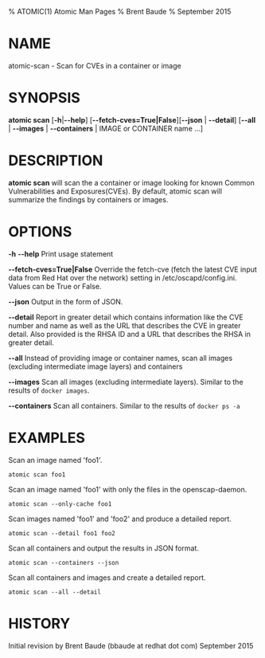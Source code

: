 % ATOMIC(1) Atomic Man Pages
% Brent Baude
% September 2015
# NAME
atomic-scan - Scan for CVEs in a container or image
# SYNOPSIS
**atomic scan**
[**-h**|**--help**]
[**--fetch-cves=True|False**][**--json** | **--detail**] [**--all** | **--images** | **--containers** |
IMAGE or CONTAINER name ...]

# DESCRIPTION
**atomic scan** will scan the a container or image looking for known Common Vulnerabilities and Exposures(CVEs).  By default, atomic scan will summarize the findings by containers or images.

# OPTIONS
**-h** **--help**
  Print usage statement

**--fetch-cves=True|False**
  Override the fetch-cve (fetch the latest CVE input data from Red Hat over the network) setting in /etc/oscapd/config.ini. Values can  be True or False.

**--json**
  Output in the form of JSON.

**--detail**
  Report in greater detail which contains information like the CVE number and name as well as the URL that describes the CVE in greater detail.  Also provided is the RHSA ID and a URL that describes the RHSA in greater detail.

**--all**
  Instead of providing image or container names, scan all images (excluding intermediate image layers) and containers

**--images**
  Scan all images (excluding intermediate layers).   Similar to the results of `docker images`.

**--containers**
  Scan all containers.  Similar to the results of `docker ps -a`

# EXAMPLES
Scan an image named 'foo1'.

    atomic scan foo1

Scan an image named 'foo1' with only the files in the openscap-daemon.

    atomic scan --only-cache foo1

Scan images named 'foo1' and 'foo2' and produce a detailed report.

    atomic scan --detail foo1 foo2

Scan all containers and output the results in JSON format.

    atomic scan --containers --json

Scan all containers and images and create a detailed report.

    atomic scan --all --detail

# HISTORY
Initial revision by Brent Baude (bbaude at redhat dot com) September 2015
